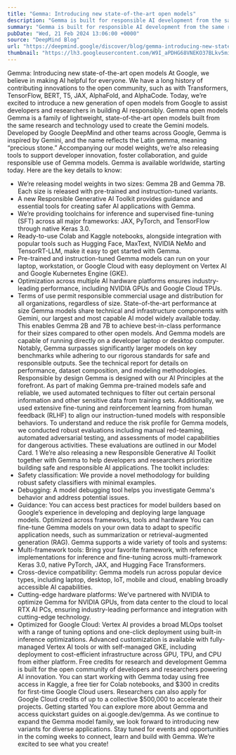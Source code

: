 ```yaml
---
title: "Gemma: Introducing new state-of-the-art open models"
description: "Gemma is built for responsible AI development from the same research and technology used to create Gemini models."
summary: "Gemma is built for responsible AI development from the same research and technology used to create Gemini models."
pubDate: "Wed, 21 Feb 2024 13:06:00 +0000"
source: "DeepMind Blog"
url: "https://deepmind.google/discover/blog/gemma-introducing-new-state-of-the-art-open-models/"
thumbnail: "https://lh3.googleusercontent.com/W9I_aPDHG68VNEKO37BLkv5miU8OjC2xfTyd6x6tlrzVZJckNLoGTX9VmwqtrbchFkrjE6oXyZlqXx28rWek1fqyX5FVuLopScs7_LauKNMVHsT0TQ=w528-h297-n-nu-rw"
---
```


Gemma: Introducing new state-of-the-art open models
At Google, we believe in making AI helpful for everyone. We have a long history of contributing innovations to the open community, such as with Transformers, TensorFlow, BERT, T5, JAX, AlphaFold, and AlphaCode. Today, we’re excited to introduce a new generation of open models from Google to assist developers and researchers in building AI responsibly.
Gemma open models
Gemma is a family of lightweight, state-of-the-art open models built from the same research and technology used to create the Gemini models. Developed by Google DeepMind and other teams across Google, Gemma is inspired by Gemini, and the name reflects the Latin gemma, meaning “precious stone.” Accompanying our model weights, we’re also releasing tools to support developer innovation, foster collaboration, and guide responsible use of Gemma models.
Gemma is available worldwide, starting today. Here are the key details to know:
- We’re releasing model weights in two sizes: Gemma 2B and Gemma 7B. Each size is released with pre-trained and instruction-tuned variants.
- A new Responsible Generative AI Toolkit provides guidance and essential tools for creating safer AI applications with Gemma.
- We’re providing toolchains for inference and supervised fine-tuning (SFT) across all major frameworks: JAX, PyTorch, and TensorFlow through native Keras 3.0.
- Ready-to-use Colab and Kaggle notebooks, alongside integration with popular tools such as Hugging Face, MaxText, NVIDIA NeMo and TensorRT-LLM, make it easy to get started with Gemma.
- Pre-trained and instruction-tuned Gemma models can run on your laptop, workstation, or Google Cloud with easy deployment on Vertex AI and Google Kubernetes Engine (GKE).
- Optimization across multiple AI hardware platforms ensures industry-leading performance, including NVIDIA GPUs and Google Cloud TPUs.
- Terms of use permit responsible commercial usage and distribution for all organizations, regardless of size.
State-of-the-art performance at size
Gemma models share technical and infrastructure components with Gemini, our largest and most capable AI model widely available today. This enables Gemma 2B and 7B to achieve best-in-class performance for their sizes compared to other open models. And Gemma models are capable of running directly on a developer laptop or desktop computer. Notably, Gemma surpasses significantly larger models on key benchmarks while adhering to our rigorous standards for safe and responsible outputs. See the technical report for details on performance, dataset composition, and modeling methodologies.
Responsible by design
Gemma is designed with our AI Principles at the forefront. As part of making Gemma pre-trained models safe and reliable, we used automated techniques to filter out certain personal information and other sensitive data from training sets. Additionally, we used extensive fine-tuning and reinforcement learning from human feedback (RLHF) to align our instruction-tuned models with responsible behaviors. To understand and reduce the risk profile for Gemma models, we conducted robust evaluations including manual red-teaming, automated adversarial testing, and assessments of model capabilities for dangerous activities. These evaluations are outlined in our Model Card. 1
We’re also releasing a new Responsible Generative AI Toolkit together with Gemma to help developers and researchers prioritize building safe and responsible AI applications. The toolkit includes:
- Safety classification: We provide a novel methodology for building robust safety classifiers with minimal examples.
- Debugging: A model debugging tool helps you investigate Gemma's behavior and address potential issues.
- Guidance: You can access best practices for model builders based on Google’s experience in developing and deploying large language models.
Optimized across frameworks, tools and hardware
You can fine-tune Gemma models on your own data to adapt to specific application needs, such as summarization or retrieval-augmented generation (RAG). Gemma supports a wide variety of tools and systems:
- Multi-framework tools: Bring your favorite framework, with reference implementations for inference and fine-tuning across multi-framework Keras 3.0, native PyTorch, JAX, and Hugging Face Transformers.
- Cross-device compatibility: Gemma models run across popular device types, including laptop, desktop, IoT, mobile and cloud, enabling broadly accessible AI capabilities.
- Cutting-edge hardware platforms: We’ve partnered with NVIDIA to optimize Gemma for NVIDIA GPUs, from data center to the cloud to local RTX AI PCs, ensuring industry-leading performance and integration with cutting-edge technology.
- Optimized for Google Cloud: Vertex AI provides a broad MLOps toolset with a range of tuning options and one-click deployment using built-in inference optimizations. Advanced customization is available with fully-managed Vertex AI tools or with self-managed GKE, including deployment to cost-efficient infrastructure across GPU, TPU, and CPU from either platform.
Free credits for research and development
Gemma is built for the open community of developers and researchers powering AI innovation. You can start working with Gemma today using free access in Kaggle, a free tier for Colab notebooks, and $300 in credits for first-time Google Cloud users. Researchers can also apply for Google Cloud credits of up to a collective $500,000 to accelerate their projects.
Getting started
You can explore more about Gemma and access quickstart guides on ai.google.dev/gemma.
As we continue to expand the Gemma model family, we look forward to introducing new variants for diverse applications. Stay tuned for events and opportunities in the coming weeks to connect, learn and build with Gemma.
We’re excited to see what you create!